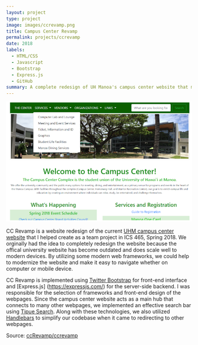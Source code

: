 ```yaml
---
layout: project
type: project
image: images/ccrevamp.png
title: Campus Center Revamp
permalink: projects/ccrevamp
date: 2018
labels:
  - HTML/CSS
  - Javascript
  - Bootstrap
  - Express.js
  - GitHub
summary: A complete redesign of UH Manoa's campus center website that my team developed in ICS 465.
---
```


<img class="img-fluid" 
     src="../images/ccrevamp.png">

CC Revamp is a website redesign of the current [UHM campus center website](https://www.hawaii.edu/campuscenter/) that I helped create as a team project in ICS 465, Spring 2018. We orginally had the idea to completely redesign the website because the offical university website has become outdated and does scale well to modern devices. By utilizing some modern web frameworks, we could help to modernize the website and make it easy to navigate whether on computer or mobile device.

CC Revamp is implemented using [Twitter Bootstrap](https://getbootstrap.com/) for front-end interface and [Express.js]
(https://expressjs.com/) for the server-side backend. I was responsible for the selection of frameworks and front-end design of the webpages. Since the campus center website acts as a main hub that connects to many other webpages, we implemented an effective search bar using [Tipue Search](https://tipue.com/search/). Along with these technologies, we also utilized [Handlebars](https://handlebarsjs.com/) to simplify our codebase when it came to redirecting to other webpages. 
 
Source: <a href="https://github.com/qu-leon/ccrevamp"><i class="large github icon"></i>ccRevamp/ccrevamp</a>

